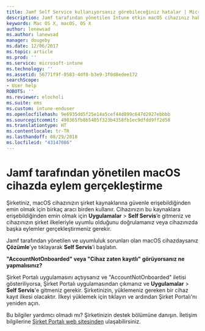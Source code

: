 ```yaml
---
title: Jamf Self Service kullanıyorsanız görebileceğiniz hatalar | Microsoft Docs
description: Jamf tarafından yönetilen Intune etkin macOS cihazınız hakkında bilgi edinin.
keywords: Mac OS X, macOS, OS X
author: lenewsad
ms.author: lanewsad
manager: dougeby
ms.date: 12/06/2017
ms.topic: article
ms.prod: ''
ms.service: microsoft-intune
ms.technology: ''
ms.assetid: 56771f9f-0583-4df8-b3e9-3f0d8edee172
searchScope:
- User help
ROBOTS: ''
ms.reviewer: elocholi
ms.suite: ems
ms.custom: intune-enduser
ms.openlocfilehash: 9e6935dd5f25e14a5cef44d899c647d2927ebbbb
ms.sourcegitcommit: 490365fb8b5405f323b4358fb1ec9dfdd9ff2d58
ms.translationtype: HT
ms.contentlocale: tr-TR
ms.lasthandoff: 08/29/2018
ms.locfileid: "43147086"
---
```

# <a name="performing-actions-on-a-macos-device-managed-by-jamf"></a>Jamf tarafından yönetilen macOS cihazda eylem gerçekleştirme

Şirketiniz, macOS cihazınızın şirket kaynaklarına güvenle erişebildiğinden emin olmak için birkaç aracı birden kullanır. Cihazınızın bu kaynaklara erişebildiğinden emin olmak için **Uygulamalar** > **Self Servis**’e gitmeniz ve cihazınızın şirket ilkeleriyle uyumlu olduğunu doğrulamanız veya cihazınızda başka eylemler gerçekleştirmeniz gerekir.

Jamf tarafından yönetilen ve uyumluluk sorunları olan macOS cihazdaysanız **Çözümle**’ye tıklayarak **Self Servis**’i başlatın.

__"AccountNotOnboarded" veya "Cihaz zaten kayıtlı" görüyorsanız ne yapmalısınız?__

Şirket Portalı uygulamasını açtıysanız ve "AccountNotOnboarded" iletisi gösteriliyorsa, Şirket Portalı uygulamasından çıkmanız ve **Uygulamalar** > **Self Servis**'e gitmeniz gerekir. Şirketinizin, yüklemeniz gereken bir cihaz kayıt ilkesi olacaktır. İlkeyi yüklemek için tıklayın ve ardından Şirket Portalı'nı yeniden açın.

Bu bilgiler yardımcı olmadı mı? Şirketinizin destek bölümüne danışın. İletişim bilgilerine [Şirket Portalı web sitesinden](https://go.microsoft.com/fwlink/?linkid=2010980) ulaşabilirsiniz.
